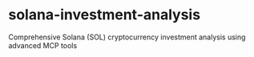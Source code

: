 # solana-investment-analysis
Comprehensive Solana (SOL) cryptocurrency investment analysis using advanced MCP tools
